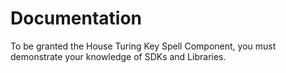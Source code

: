 # Documentation

To be granted the House Turing Key Spell Component, you must demonstrate your knowledge of SDKs and Libraries.